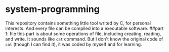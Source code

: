 # system-programming
This repository contains something little tool writed by C, for personal interests. And every file can be compiled into a executable software.
##part 1: file
this part is about some operations of file, including creating, reading, and write. It sounds like `cat` command. But I don't know the original code of `cat` (though I can find it), it was coded by myself and for learning.
